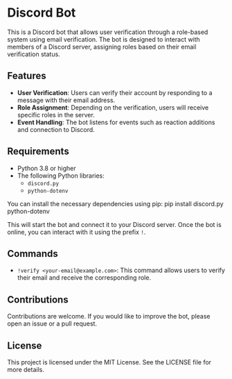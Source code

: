 # Discord Bot

This is a Discord bot that allows user verification through a role-based system using email verification. The bot is designed to interact with members of a Discord server, assigning roles based on their email verification status.

## Features

- **User Verification**: Users can verify their account by responding to a message with their email address.
- **Role Assignment**: Depending on the verification, users will receive specific roles in the server.
- **Event Handling**: The bot listens for events such as reaction additions and connection to Discord.

## Requirements

- Python 3.8 or higher
- The following Python libraries:
  - `discord.py`
  - `python-dotenv`

You can install the necessary dependencies using pip:
pip install discord.py python-dotenv


This will start the bot and connect it to your Discord server. Once the bot is online, you can interact with it using the prefix `!`.

## Commands

- `!verify <your-email@example.com>`: This command allows users to verify their email and receive the corresponding role.

## Contributions

Contributions are welcome. If you would like to improve the bot, please open an issue or a pull request.

## License

This project is licensed under the MIT License. See the LICENSE file for more details.